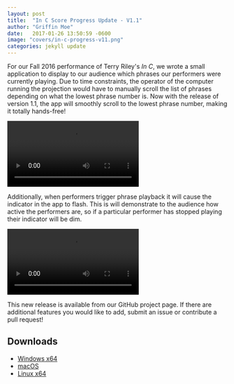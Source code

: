 ```yaml
---
layout: post
title:  "In C Score Progress Update - V1.1"
author: "Griffin Moe"
date:   2017-01-26 13:50:59 -0600
image: "covers/in-c-progress-v11.png"
categories: jekyll update
---
```


For our Fall 2016 performance of Terry Riley's *In C*, we wrote a small
application to display to our audience which phrases our performers were
currently playing. Due to time constraints, the operator of the computer
running the projection would have to manually scroll the list of phrases
depending on what the lowest phrase number is. Now with the release of version
1.1, the app will smoothly scroll to the lowest phrase number, making it
totally hands-free!

<video src="/video/score-progress-scroll.webm" loop autoplay></video>

Additionally, when performers trigger phrase playback it will cause the
indicator in the app to flash. This is will demonstrate to the audience how
active the performers are, so if a particular performer has stopped playing
their indicator will be dim.

<video src="/video/score-progress-flash.webm" loop autoplay></video>

This new release is available from our GitHub project page. If there are
additional features you would like to add, submit an issue or contribute
a pull request!

## Downloads

* [Windows x64](https://github.com/loyola-university-tech-ensemble/in-c-score-progress/releases/download/v1.1.0/InCScoreProgress-win32-x64.zip)
* [macOS](https://github.com/loyola-university-tech-ensemble/in-c-score-progress/releases/download/v1.1.0/InCScoreProgress-macos-x64.dmg)
* [Linux x64](https://github.com/loyola-university-tech-ensemble/in-c-score-progress/releases/download/v1.1.0/InCScoreProgress-linux-x64.zip)
